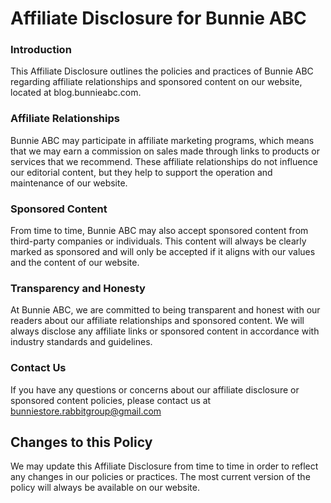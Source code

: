 # Affiliate Disclosure for Bunnie ABC

### Introduction
This Affiliate Disclosure outlines the policies and practices of Bunnie ABC regarding affiliate relationships and sponsored content on our website, located at blog.bunnieabc.com.

### Affiliate Relationships
Bunnie ABC may participate in affiliate marketing programs, which means that we may earn a commission on sales made through links to products or services that we recommend. These affiliate relationships do not influence our editorial content, but they help to support the operation and maintenance of our website.

### Sponsored Content
From time to time, Bunnie ABC may also accept sponsored content from third-party companies or individuals. This content will always be clearly marked as sponsored and will only be accepted if it aligns with our values and the content of our website.

### Transparency and Honesty
At Bunnie ABC, we are committed to being transparent and honest with our readers about our affiliate relationships and sponsored content. We will always disclose any affiliate links or sponsored content in accordance with industry standards and guidelines.

### Contact Us
If you have any questions or concerns about our affiliate disclosure or sponsored content policies, please contact us at bunniestore.rabbitgroup@gmail.com

## Changes to this Policy
We may update this Affiliate Disclosure from time to time in order to reflect any changes in our policies or practices. The most current version of the policy will always be available on our website.